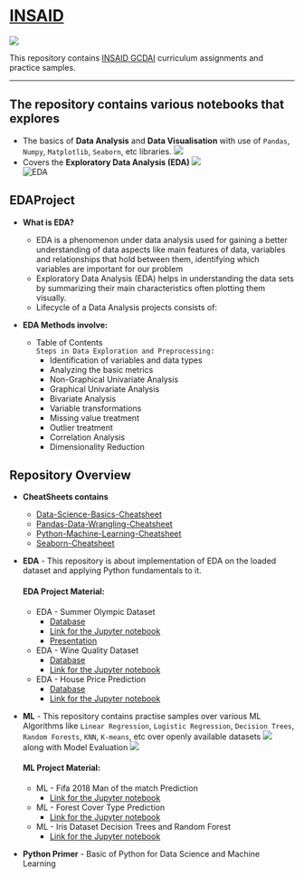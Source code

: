 # [INSAID](https://www.insaid.co)
![](https://www.insaid.co/wp-content/uploads/2019/09/logo2x.png)

This repository contains [INSAID GCDAI](https://www.insaid.co/global-certificate-in-data-science-and-ai/) curriculum assignments and practice samples.

------
## The repository contains various notebooks that explores
- The basics of **Data Analysis** and **Data Visualisation** with use of `Pandas`, `Numpy`, `Matplotlib`, `Seaborn`, etc libraries.
 ![](https://github.com/pratikbarjatya/INSAID-Assignment/blob/master/Images/LibImg.png)
- Covers the **Exploratory Data Analysis (EDA)** ![](https://www.mrdbourke.com/content/images/size/w2000/2019/09/an-EDA-lifecycle.png)  
![EDA](https://github.com/pratikbarjatya/INSAID-Assignment/blob/master/Images/EDA.png)

## EDAProject

- **What is EDA?**
    - EDA is a phenomenon under data analysis used for gaining a better understanding of data aspects like main features of data, variables and relationships that hold between them, identifying which variables are important for our problem<br>
    - Exploratory Data Analysis (EDA) helps in understanding the data sets by summarizing their main characteristics often plotting them visually.
    - Lifecycle of a Data Analysis projects consists of:<br> 

- **EDA Methods involve:<br>**

    - Table of Contents<br> `Steps in Data Exploration and Preprocessing:`
        - Identification of variables and data types
        - Analyzing the basic metrics<br>
        - Non-Graphical Univariate Analysis<br>
        - Graphical Univariate Analysis<br>
        - Bivariate Analysis<br>
        - Variable transformations<br>
        - Missing value treatment<br>
        - Outlier treatment<br>
        - Correlation Analysis<br>
        - Dimensionality Reduction<br>

## Repository Overview

- **CheatSheets contains**
    - [Data-Science-Basics-Cheatsheet](https://github.com/pratikbarjatya/INSAID-Assignment/blob/master/CheatSheets/Data-Science-Basics-Cheatsheet.pdf)
    - [Pandas-Data-Wrangling-Cheatsheet](https://github.com/pratikbarjatya/INSAID-Assignment/blob/master/CheatSheets/Pandas-Data-Wrangling-Cheatsheet.pdf)
    - [Python-Machine-Learning-Cheatsheet](https://github.com/pratikbarjatya/INSAID-Assignment/blob/master/CheatSheets/Python-Machine-Learning-Cheatsheet.pdf)
    - [Seaborn-Cheatsheet](https://github.com/pratikbarjatya/INSAID-Assignment/blob/master/CheatSheets/Seaborn-Cheatsheet.pdf)

- **EDA** - This repository is about implementation of EDA on the loaded dataset and applying Python fundamentals to it.

    #### EDA Project Material:
    - EDA - Summer Olympic Dataset
        - [Database](https://raw.githubusercontent.com/insaid2018/Term-1/master/Data/Projects/summer%20olympics.csv)
        - [Link for the Jupyter notebook](https://github.com/pratikbarjatya/INSAID-Assignment/blob/master/EDA/SummerOlympicDataset/OlympicEDA.ipynb)
        - [Presentation](https://github.com/pratikbarjatya/INSAID-Assignment/blob/master/EDA/SummerOlympicDataset/OlympicEDA.pdf)
    - EDA - Wine Quality Dataset
        - [Database](http://archive.ics.uci.edu/ml/machine-learning-databases/wine-quality/winequality-red.csv)
        - [Link for the Jupyter notebook](https://github.com/pratikbarjatya/INSAID-Assignment/blob/master/EDA/WineQualityDataset/EDA%20Wine%20Quality.ipynb)
    - EDA - House Price Prediction
        - [Database](https://github.com/pratikbarjatya/INSAID-Assignment/blob/master/EDA/HousePricesDataset/train.csv)
        - [Link for the Jupyter notebook](https://github.com/pratikbarjatya/INSAID-Assignment/blob/master/EDA/HousePricesDataset/EDA%20House%20Prices.ipynb)
    
- **ML** - This repository contains practise samples over various ML Algorithms like `Linear Regression`, `Logistic Regression`, `Decision Trees`, `Random Forests`, `KNN`, `K-means`, etc over openly available datasets ![](https://media.geeksforgeeks.org/wp-content/cdn-uploads/20190522174744/MachineLearning.png) along with Model Evaluation ![](https://intellipaat.com/mediaFiles/2015/11/Machine-Learning-Examplepng.png)
    
    #### ML Project Material:
    - ML - Fifa 2018 Man of the match Prediction
        - [Link for the Jupyter notebook](https://github.com/pratikbarjatya/INSAID-Assignment/blob/master/ML/Fifa2018ManOfThePrediction/INSAID_ML1_FIFA_2018_MoTM_Prediction.ipynb)
    - ML - Forest Cover Type Prediction
        - [Link for the Jupyter notebook](https://github.com/pratikbarjatya/INSAID-Assignment/blob/master/ML/ForestCoverTypePrediction/Forest%20Cover%20Type%20Prediction.ipynb)
    - ML - Iris Dataset Decision Trees and Random Forest 
        - [Link for the Jupyter notebook](https://github.com/pratikbarjatya/INSAID-Assignment/blob/master/ML/DecisionTreeRandomForest/DecisionTreeRandomForest.ipynb)
    
- **Python Primer** - Basic of Python for Data Science and Machine Learning
